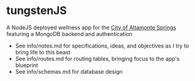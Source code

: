 # tungstenJS

A NodeJS deployed wellness app for the [City of Altamonte Springs](http://www.altamonte.org) featuring a MongoDB backend and authentication

* See info/notes.md for specifications, ideas, and objectives as I try to bring life to this beast
* See info/routes.md for routing tables, bringing focus to the app's blueprint
* See info/schemas.md for database design